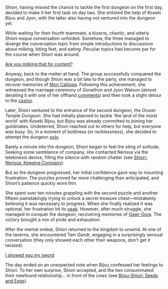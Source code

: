 Shiori, having missed the chance to tackle the first dungeon on the first day, decided to make it her first task on day two. She enlisted the help of Koseki Bijou and Jyon, with the latter also having not ventured into the dungeon yet.

While waiting for their fourth teammate, a bizarre, chaotic, and utterly Shiori-esque conversation unfolded. Somehow, the three managed to diverge the conversation topic from simple introductions to discussions about milking, biting feet, and eating. Peculiar topics had become par for the course when Shiori was around.

[Are you milking that for content?](#embed:https://www.youtube.com/live/LTIq_0ykLVA?t=790)

Anyway, back to the matter at hand. The group successfully conquered the dungeon, and though Shiori was a bit late to the party, she managed to recover memories of [Mori Calliope](https://www.youtube.com/live/LTIq_0ykLVA?feature=shared&t=2480). Following this achievement, she witnessed the marriage ceremony of Gonathon and Jyon Watson (almost derailing it with one of her offhand [comments](https://www.youtube.com/live/LTIq_0ykLVA?feature=shared&t=2936)) and then took a slight detour to the [casino](https://www.youtube.com/live/LTIq_0ykLVA?feature=shared&t=3553).

Later, Shiori ventured to the entrance of the second dungeon, the *Ocean Temple Dungeon*. She had initially planned to tackle 'the land of the moist world' with Koseki Bijou, but Bijou was already committed to joining her guildmates. Undeterred, Shiori reached out to others for help, but everyone was busy. So, in a moment of boldness (or recklessness), she decided to attempt the dungeon [solo](https://www.youtube.com/live/LTIq_0ykLVA?feature=shared&t=4066).

Barely a minute into the dungeon, Shiori began to feel the sting of solitude. Seeking some semblance of company, she contacted Nerissa via the telekinesis device, filling the silence with random chatter (see [Shiori-Nerissa: Keeping Company](#edge:shiori-nerissa)).

But as the dungeon progressed, her initial confidence gave way to mounting frustration. The puzzles proved far more challenging than anticipated, and Shiori’s patience quickly wore thin.

She spent over ten minutes grappling with the second puzzle and another fifteen painstakingly trying to unlock a secret treasure chest—mistakenly believing it was necessary to progress. When she finally realized it was optional, her frustration hit its [peak](https://www.youtube.com/live/LTIq_0ykLVA?feature=shared&t=6303). However, after much struggle, she managed to conquer the dungeon, recovering memories of [Gawr Gura](https://www.youtube.com/live/LTIq_0ykLVA?feature=shared&t=6804). The victory brought a mix of pride and exhaustion.

After the mental ordeal, Shiori returned to the kingdom to unwind. At one of the taverns, she encountered Tam Gandr, engaging in a surprisingly sensual conversation (they only showed each other their weapons, don't get it twisted).

[I showed you my sword](#embed:https://www.youtube.com/live/LTIq_0ykLVA?feature=shared&t=7805)

The day ended on an unexpected note when Bijou confessed her feelings to Shiori. To her own surprise, Shiori accepted, and the two consummated their newfound relationship... in front of the cows (see [Bijou-Shiori: Seeds and Eggs](#edge:shiori-bijou)).
